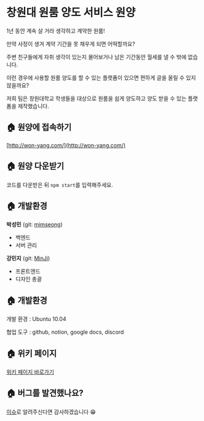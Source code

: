 # 창원대 원룸 양도 서비스 원양

1년 동안 계속 살 거라 생각하고 계약한 원룸! 

만약 사정이 생겨 계약 기간을 못 채우게 되면 어떡할까요? 

주변 친구들에게 자취 생각이 있는지 물어보거나 남은 기간동안 월세를 낼 수 밖에 없습니다.

이런 경우에 사용할 원룸 양도를 할 수 있는 플랫폼이 있으면 편하게 글을 올릴 수 있지 않을까요?

저희 팀은 창원대학교 학생들을 대상으로 원룸을 쉽게 양도하고 양도 받을 수 있는 플랫폼을 제작했습니다.

## 🏠 원양에 접속하기

[http://won-yang.com/](http://won-yang.com/)

## 🏠 원양 다운받기

코드를 다운받은 뒤 `npm start`를 입력해주세요. 

## 🏠 개발환경

**박성민** (git: [mimseong](https://github.com/mimseong))

- 백엔드
- 서버 관리

**강민지** (git: [MinJi](https://github.com/Seeeeerial))

- 프론트엔드
- 디자인 총괄

## 🏠 개발환경
개발 환경 : Ubuntu 10.04

협업 도구 : github, notion, google docs, discord

## 🏠 위키 페이지

[위키 페이지 바로가기](https://github.com/mimseong/won-yang/wiki)

## 🏠 버그를 발견했나요?

[이슈](https://github.com/mimseong/won-yang/issues)로 알려주신다면 감사하겠습니다 😁

